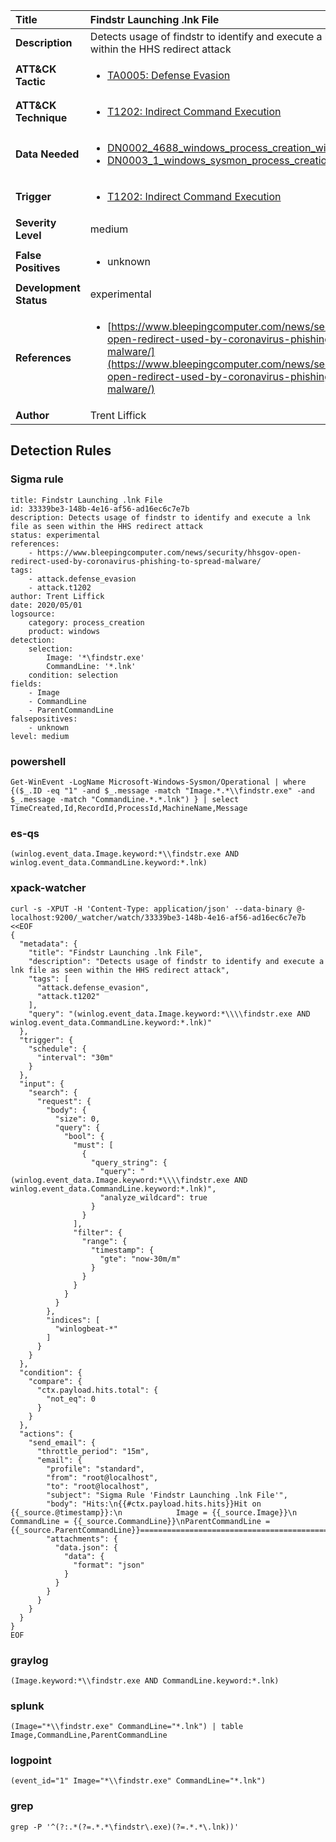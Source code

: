 | Title                    | Findstr Launching .lnk File       |
|:-------------------------|:------------------|
| **Description**          | Detects usage of findstr to identify and execute a lnk file as seen within the HHS redirect attack |
| **ATT&amp;CK Tactic**    |  <ul><li>[TA0005: Defense Evasion](https://attack.mitre.org/tactics/TA0005)</li></ul>  |
| **ATT&amp;CK Technique** | <ul><li>[T1202: Indirect Command Execution](https://attack.mitre.org/techniques/T1202)</li></ul>  |
| **Data Needed**          | <ul><li>[DN0002_4688_windows_process_creation_with_commandline](../Data_Needed/DN0002_4688_windows_process_creation_with_commandline.md)</li><li>[DN0003_1_windows_sysmon_process_creation](../Data_Needed/DN0003_1_windows_sysmon_process_creation.md)</li></ul>  |
| **Trigger**              | <ul><li>[T1202: Indirect Command Execution](../Triggers/T1202.md)</li></ul>  |
| **Severity Level**       | medium |
| **False Positives**      | <ul><li>unknown</li></ul>  |
| **Development Status**   | experimental |
| **References**           | <ul><li>[https://www.bleepingcomputer.com/news/security/hhsgov-open-redirect-used-by-coronavirus-phishing-to-spread-malware/](https://www.bleepingcomputer.com/news/security/hhsgov-open-redirect-used-by-coronavirus-phishing-to-spread-malware/)</li></ul>  |
| **Author**               | Trent Liffick |


## Detection Rules

### Sigma rule

```
title: Findstr Launching .lnk File
id: 33339be3-148b-4e16-af56-ad16ec6c7e7b
description: Detects usage of findstr to identify and execute a lnk file as seen within the HHS redirect attack
status: experimental
references:
    - https://www.bleepingcomputer.com/news/security/hhsgov-open-redirect-used-by-coronavirus-phishing-to-spread-malware/
tags:
    - attack.defense_evasion
    - attack.t1202
author: Trent Liffick
date: 2020/05/01
logsource:
    category: process_creation
    product: windows
detection:
    selection:
        Image: '*\findstr.exe'
        CommandLine: '*.lnk'
    condition: selection
fields:
    - Image
    - CommandLine
    - ParentCommandLine
falsepositives:
    - unknown
level: medium

```





### powershell
    
```
Get-WinEvent -LogName Microsoft-Windows-Sysmon/Operational | where {($_.ID -eq "1" -and $_.message -match "Image.*.*\\findstr.exe" -and $_.message -match "CommandLine.*.*.lnk") } | select TimeCreated,Id,RecordId,ProcessId,MachineName,Message
```


### es-qs
    
```
(winlog.event_data.Image.keyword:*\\findstr.exe AND winlog.event_data.CommandLine.keyword:*.lnk)
```


### xpack-watcher
    
```
curl -s -XPUT -H 'Content-Type: application/json' --data-binary @- localhost:9200/_watcher/watch/33339be3-148b-4e16-af56-ad16ec6c7e7b <<EOF
{
  "metadata": {
    "title": "Findstr Launching .lnk File",
    "description": "Detects usage of findstr to identify and execute a lnk file as seen within the HHS redirect attack",
    "tags": [
      "attack.defense_evasion",
      "attack.t1202"
    ],
    "query": "(winlog.event_data.Image.keyword:*\\\\findstr.exe AND winlog.event_data.CommandLine.keyword:*.lnk)"
  },
  "trigger": {
    "schedule": {
      "interval": "30m"
    }
  },
  "input": {
    "search": {
      "request": {
        "body": {
          "size": 0,
          "query": {
            "bool": {
              "must": [
                {
                  "query_string": {
                    "query": "(winlog.event_data.Image.keyword:*\\\\findstr.exe AND winlog.event_data.CommandLine.keyword:*.lnk)",
                    "analyze_wildcard": true
                  }
                }
              ],
              "filter": {
                "range": {
                  "timestamp": {
                    "gte": "now-30m/m"
                  }
                }
              }
            }
          }
        },
        "indices": [
          "winlogbeat-*"
        ]
      }
    }
  },
  "condition": {
    "compare": {
      "ctx.payload.hits.total": {
        "not_eq": 0
      }
    }
  },
  "actions": {
    "send_email": {
      "throttle_period": "15m",
      "email": {
        "profile": "standard",
        "from": "root@localhost",
        "to": "root@localhost",
        "subject": "Sigma Rule 'Findstr Launching .lnk File'",
        "body": "Hits:\n{{#ctx.payload.hits.hits}}Hit on {{_source.@timestamp}}:\n            Image = {{_source.Image}}\n      CommandLine = {{_source.CommandLine}}\nParentCommandLine = {{_source.ParentCommandLine}}================================================================================\n{{/ctx.payload.hits.hits}}",
        "attachments": {
          "data.json": {
            "data": {
              "format": "json"
            }
          }
        }
      }
    }
  }
}
EOF

```


### graylog
    
```
(Image.keyword:*\\findstr.exe AND CommandLine.keyword:*.lnk)
```


### splunk
    
```
(Image="*\\findstr.exe" CommandLine="*.lnk") | table Image,CommandLine,ParentCommandLine
```


### logpoint
    
```
(event_id="1" Image="*\\findstr.exe" CommandLine="*.lnk")
```


### grep
    
```
grep -P '^(?:.*(?=.*.*\findstr\.exe)(?=.*.*\.lnk))'
```



